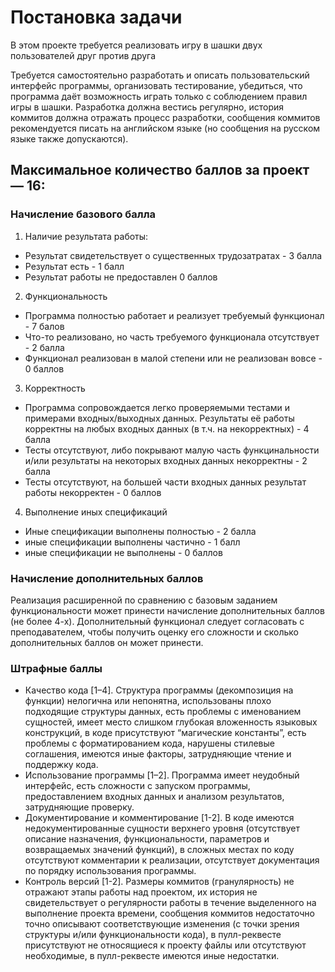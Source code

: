# Постановка задачи

В этом проекте требуется реализовать игру в шашки двух пользователей друг против друга

Требуется самостоятельно разработать и описать пользовательский интерфейс программы, организовать тестирование, убедиться, что программа даёт возможность играть только с соблюдением правил игры в шашки.
Разработка должна вестись регулярно, история коммитов должна отражать процесс разработки, сообщения коммитов рекомендуется писать на английском языке (но сообщения на русском языке также допускаются).

## Максимальное количество баллов за проект — 16:

### Начисление базового балла

1. Наличие результата работы:
* Результат свидетельствует о существенных трудозатратах - 3 балла
* Результат есть - 1 балл
* Результат работы не предоставлен 0 баллов

2. Функциональность
* Программа полностью работает и реализует требуемый функционал - 7 балов
* Что-то реализовано, но часть требуемого функционала отсутствует - 2 балла
* Функционал реализован в малой степени или не реализован вовсе - 0 баллов

3. Корректность
* Программа сопровождается легко проверяемыми тестами и примерами входных/выходных данных. Результаты её работы корректны на любых входных данных (в т.ч. на некорректных) - 4 балла
* Тесты отсутствуют, либо покрывают малую часть функцинальности и/или результаты на некоторых входных данных некорректны - 2 балла
* Тесты отсутствуют, на большей части входных данных результат работы некорректен - 0 баллов

4. Выполнение иных спецификаций
* Иные спецификации выполнены полностью - 2 балла
* иные спецификации выполнены частично - 1 балл
* иные спецификации не выполнены - 0 баллов

### Начисление дополнительных баллов

Реализация расширенной по сравнению с базовым заданием функциональности может принести начисление дополнительных баллов (не более 4-х).
Дополнительный функционал следует согласовать с преподавателем, чтобы получить оценку его сложности и сколько дополнительных баллов он может принести.

### Штрафные баллы

* Качество кода [1–4]. Структура программы (декомпозиция на функции) нелогична или непонятна, использованы плохо подходящие структуры данных, есть проблемы с именованием сущностей, имеет место слишком глубокая вложенность языковых конструкций, в коде присутствуют “магические константы”, есть проблемы с форматированием кода, нарушены стилевые соглашения, имеются иные факторы, затрудняющие чтение и поддержку кода.
* Использование программы [1–2]. Программа имеет неудобный интерфейс, есть сложности с запуском программы, предоставлением входных данных и анализом результатов, затрудняющие проверку.
* Документирование и комментирование [1-2]. В коде имеются недокументированные сущности верхнего уровня (отсутствует описание назначения, функциональности, параметров и возвращаемых значений функций), в сложных местах по коду отсутствуют комментарии к реализации, отсутствует документация по порядку использования программы.
* Контроль версий [1-2]. Размеры коммитов (гранулярность) не отражают этапы работы над проектом, их история не свидетельствует о регулярности работы в течение выделенного на выполнение проекта времени, сообщения коммитов недостаточно точно описывают соответствующие изменения (с точки зрения структуры и/или функциональности кода), в пулл-реквесте присутствуют не относящиеся к проекту файлы или отсутствуют необходимые, в пулл-реквесте имеются иные недостатки.
